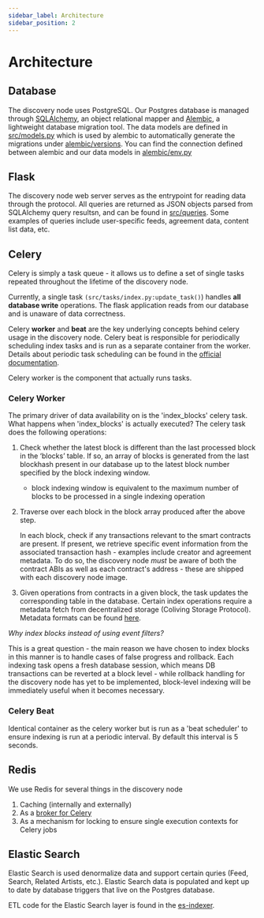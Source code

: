 ```yaml
---
sidebar_label: Architecture
sidebar_position: 2
---
```


# Architecture

## Database

The discovery node uses PostgreSQL. Our Postgres database is managed through [SQLAlchemy](https://www.sqlalchemy.org/), an object relational mapper and [Alembic](http://alembic.zzzcomputing.com/en/latest/index.html), a lightweight database migration tool. The data models are defined in [src/models.py](https://github.com/dgc-network/-protocol/blob/master/discovery-node/src/models.py) which is used by alembic to automatically generate the migrations under [alembic/versions](https://github.com/dgc-network/-protocol/tree/master/discovery-node/alembic/versions). You can find the connection defined between alembic and our data models in [alembic/env.py](https://github.com/dgc-network/-discovery-node/blob/develop/alembic/env.py)

## Flask

The discovery node web server serves as the entrypoint for reading data through the  protocol. All queries are returned as JSON objects parsed from SQLAlchemy query resultsn, and can be found in [src/queries](https://github.com/dgc-network/-protocol/tree/master/discovery-node/src/queries). Some examples of queries include user-specific feeds, agreement data, content list data, etc.

## Celery

Celery is simply a task queue - it allows us to define a set of single tasks repeated throughout the lifetime of the discovery node.

Currently, a single task `(src/tasks/index.py:update_task()`) handles **all database write** operations. The flask application reads from our database and is unaware of data correctness.

Celery **worker** and **beat** are the key underlying concepts behind celery usage in the discovery node. Celery beat is responsible for periodically scheduling index tasks and is run as a separate container from the worker. Details about periodic task scheduling can be found in the [official documentation](http://docs.celeryproject.org/en/latest/userguide/periodic-tasks.html).

Celery worker is the component that actually runs tasks.

### Celery Worker

The primary driver of data availability on  is the 'index_blocks' celery task.
What happens when 'index_blocks' is actually executed? The celery task does the following operations:

1. Check whether the latest block is different than the last processed block in the ‘blocks’ table. If so, an array of blocks is generated from the last blockhash present in our database up to the latest block number specified by the block indexing window. 
    - block indexing window is equivalent to the maximum number of blocks to be processed in a single indexing operation
2. Traverse over each block in the block array produced after the above step. 

    In each block, check if any transactions relevant to the  smart contracts are present. If present, we retrieve specific event information from the associated transaction hash - examples include creator and agreement metadata. To do so, the discovery node *must* be aware of both the contract ABIs as well as each contract's address - these are shipped with each discovery node image. 

3. Given operations from  contracts in a given block, the task updates the corresponding table in the database. Certain index operations require a metadata fetch from decentralized storage (Coliving Storage Protocol). Metadata formats can be found [here](https://github.com/dgc-network/-protocol/blob/master/discovery-node/src/tasks/metadata.py).

*Why index blocks instead of using event filters?*

This is a great question - the main reason we have chosen to index blocks in this manner is to handle cases of false progress and rollback. Each indexing task opens a fresh database session, which means DB transactions can be reverted at a block level - while rollback handling for the discovery node has yet to be implemented, block-level indexing will be immediately useful when it becomes necessary.

### Celery Beat

Identical container as the celery worker but is run as a 'beat scheduler' to ensure indexing is run at a periodic interval. By default this interval is 5 seconds.

## Redis

We use Redis for several things in the discovery node

1. Caching (internally and externally)
2. As a [broker for Celery](http://docs.celeryproject.org/en/latest/getting-started/brokers/redis.html)
3. As a mechanism for locking to ensure single execution contexts for Celery jobs

## Elastic Search

Elastic Search is used denormalize data and support certain quries (Feed, Search, Related Artists, etc.). Elastic Search data is populated and kept up to date by database triggers that live on the Postgres database.

ETL code for the Elastic Search layer is found in the [es-indexer](https://github.com/dgc-network/-protocol/tree/master/discovery-node/es-indexer).